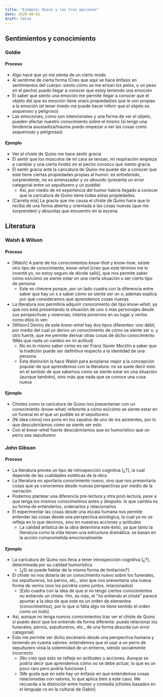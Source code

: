 ```yaml
---
title: "Ejemplo: Quino y las tres opciones"
date: 2020-08-02
draft: false
---
```


## Sentimientos y conocimiento
### Goldie
#### Proceso
- Algo hace que yo me sienta de un cierto modo
- Al sentirme de cierta forma (Creo que aquí se hace énfasis en sentimientos del cuerpo: siento cómo se me erizan los pelos, o un peso en el pecho) puedo llegar a conocer que estoy teniendo una emoción
- El saber que siento una emoción me permite llegar a conocer que el objeto del que es emoción tiene una/s propiedad/es que le son propias a la emoción (el tener miedo me puede hacer inferir que el objeto es asqueroso y peligroso)
- Las emociones, como son intencionales y una forma de ver el objeto, pueden afectar nuestro conocimiento sobre el mismo (si tengo una tendencia asustadiza/trauma puedo empezar a ver las cosas como asquerosas y peligrosas)
#### Ejemplo
- Ver el chiste de Quino me hace sentir gracia
- El sentir que los músculos de mi cara se tensan, mi respiración empieza a cambiar y una cierta lividez en el pecho conozco que siento gracia
- El sentir gracia ante la caricatura de Quino me puede dar a conocer que este tiene ciertas propiedades propias al humor: es entretenido, sorprendente, no es amenazador y *es absurdo* (presenta un error categorial entre un sepulturero y un puddle)
  - Así, por medio de mi experiencia del humor habría llegado a conocer que la caricatura de Quino tiene todas estas propiedades.
- [Carreta mía] La gracia que me causa el chiste de Quino hace que lo reciba de una forma abierta y orientada a las cosas nuevas (que me sorprenden) y absurdas que encuentro en la escena
## Literatura
### Walsh & Wilson
#### Proceso
- [Walsh] A parte de los conocimientos _know-that_ y _know-how_, existe otro tipo de conocimiento, _know-what_ [creo que este término me lo inventé yo, no estoy seguro de dónde salió], que nos permite saber cómo es/cómo se siente estar en una cierta situación o ser cierto tipo de persona
  - Este es chévere porque, por un lado cuadra con la diferencia entre saber que hay un x a saber cómo se siente ser un x; además explica por qué consideramos que aprendemos cosas nuevas
- La literatura nos permitiría adquirir conocimiento del tipo _know-what_, ya que nos está presentando la situación de uno o más personajes desde sus perspectivas y vivencias; intenta ponernos en su lugar y verlos como ellos lo ven
- [Wilson] Dentro de este _know-what_ hay dos tipos diferentes: uno débil, por medio del cual yo derivo un conocimiento de cómo se siente ser x; y otro fuerte, que me permite derivar otras cosas de dicho conocimiento (Más que nada un cambio en mi actitud)
  - No es lo mismo saber cómo es ser Franz Xavier Morztin a saber que la tradición puede ser definitiva respecto a la identidad de una persona
  - Esta distinción la hace Walsh para acoplarse mejor a la concepción popular de que aprendemos con la literatura: no se suele decir esto en el sentido de que sabemos cómo se siente estar en una situación (aunque también), sino más que nada que se conoce una cosa nueva
#### Ejemplo
- Chistes como la caricatura de Quino nos presentarían con un conocimiento /know-what/ referente a cómo es/cómo se siente estar en un funeral en el que un puddle es el sepulturero
- [Ni idea cómo] nos pone en los zapatos de uno de los asistentes, por lo que descubriríamos cómo se siente ser esto
- Con el _know-what_ fuerte descubriríamos que es humorístico que un perro sea sepulturero
### John Gibson
#### Proceso
- La literatura provee un tipo de introspección cognitiva [¿?], la cual depende de las cualidades estéticas de la obra
- La literatura no aportaría conocimiento nuevo, sino que nos presentaría cosas que ya conocemos desde nuevas perspectivas  por medio de la narración
- Podemos plantear una diferencia pre-lectura y otra post-lectura, pese a que tenga los mismos conocimeitnos antes y después: lo que cambia es su forma de entenderlos, ordenarlos y relacionarlos
- El experimentar las cosas desde una escala humana nos permite entender las cosas desde una perspectiva axiológica, la cual ya no se refleja en lo que decimos, sino en nuestras acciones y actitudes
  - La calidad artística de la obra determina este éxito, ya que tanto la literatura como la vida tienen una estructura dramática: se basan en la acción comprometida emocionalmente
#### Ejemplo
- La caricatura de Quino nos lleva a tener introspección cognitiva [¿?], determinada por su calidad humorística
  - [¿Sí se puede hablar de la misma forma de limitación?]
- El chiste no nos dotaría de un conocimiento nuevo sobre los funerales, los sepultureros, los perros, etc., sino que nos presentaría una nueva forma de verlos (nos los pondría como juntos, relacionados)
  - [Esto cuadra con la idea de que si no tengo ciertos conocimientos no entiendo un chiste. Hm, es más, el "no entiendo el chiste" parece apuntar a la idea de que este es un orden de elementos (conocimientos), por lo que si falta algo no tiene sentido el orden como un todo]
- Así, aunque no tenga nuevos conocimientos tras ver el chiste de Quino sí puedo decir que los entiendo de forma diferente: puedo relacionar los funerales, perros, sepultureros, etc., de una forma absurda (un error categorial)
- Esto me permite ver dicho escenario desde una perspectiva humana y teniendo en cuenta valores: entendemos que el usar a un perro de sepulturero viola la solemnidad de un entierro, siendo socialmente incorrecto
  - [No creo que esto se refleje en actitudes o acciones. Aunque se podría decir que aprendemos cómo _no_ se debe actuar, lo que es un poco raro pero podría funcionar.]
  - [Me gusta que en este hay un énfasis en que entendemos cosas relacionadas con valores, lo que aplica bien a este caso. Me recuerda a la distinción entre humor y comedia (chistes basados en el lenguaje vs en la cultura) de Gabin]
